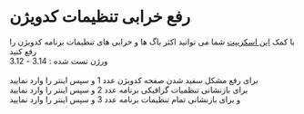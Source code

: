 # رفع خرابی تنظیمات کدویژن

با کمک [این اسکریپت](https://github.com/tsalehm/codevision_patch/releases/download/1.1.0/cvbugfix.exe) شما می توانید اکثر باگ ها و خرابی های تنظیمات برنامه کدویژن را رفع کنید\
ورژن تست شده : 3.14 - 3.12
\
\
برای رفع مشکل سفید شدن صفحه کدویژن عدد 1 و سپس اینتر را وارد نمایید\
برای بازنشانی تنظمیات گرافیکی برنامه عدد 2 و سپس اینتر را وارد نمایید\
و برای بازنشانی تمام تنظیمات برنامه عدد 3 و سپس اینتر را وارد نمایید

